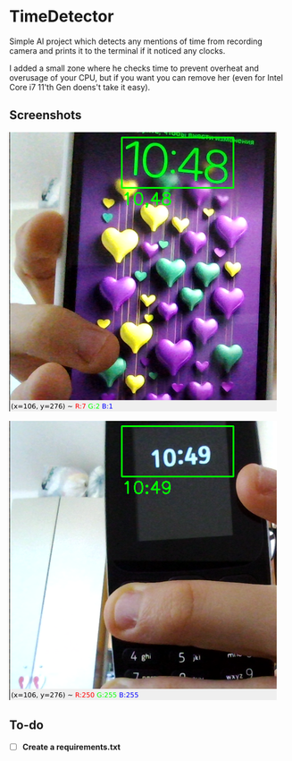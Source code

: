 # TimeDetector

Simple AI project which detects any mentions of time from recording camera and prints it to the terminal if it noticed any clocks.

I added a small zone where he checks time to prevent overheat and overusage of your CPU, but if you want you can remove her (even for Intel Core i7 11'th Gen doens't take it easy).

## Screenshots

<p align="left">
  <img src="Screen_1.png"/>
</p>

<p align="left">
  <img src="Screen_2.png"/>
</p>

## To-do

- [ ] **Create a requirements.txt**
